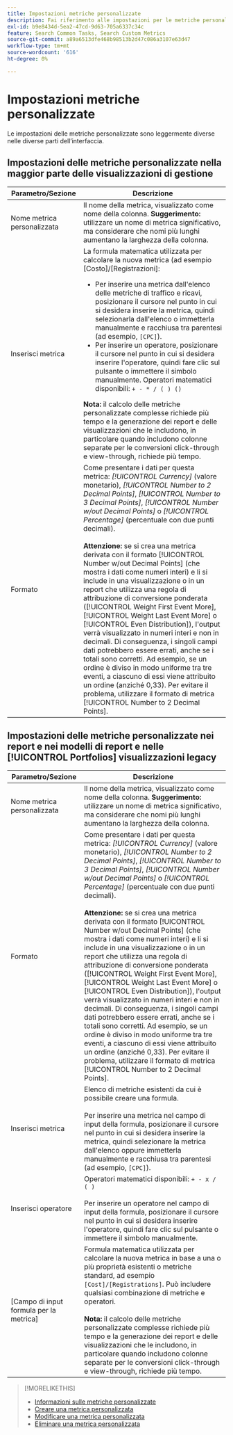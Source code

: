 ```yaml
---
title: Impostazioni metriche personalizzate
description: Fai riferimento alle impostazioni per le metriche personalizzate, calcolate dalle metriche standard.
exl-id: b9e8434d-5ea2-47cd-9d63-705a6337c34c
feature: Search Common Tasks, Search Custom Metrics
source-git-commit: a89a6513dfe468b98513b2d47c086a3107e63d47
workflow-type: tm+mt
source-wordcount: '616'
ht-degree: 0%

---
```


# Impostazioni metriche personalizzate

Le impostazioni delle metriche personalizzate sono leggermente diverse nelle diverse parti dell’interfaccia.

## Impostazioni delle metriche personalizzate nella maggior parte delle visualizzazioni di gestione

| Parametro/Sezione | Descrizione |
|----|----|
| Nome metrica personalizzata | Il nome della metrica, visualizzato come nome della colonna. <b>Suggerimento:</b> utilizzare un nome di metrica significativo, ma considerare che nomi più lunghi aumentano la larghezza della colonna. |
| Inserisci metrica | La formula matematica utilizzata per calcolare la nuova metrica (ad esempio [Costo]/[Registrazioni]:<ul><li>Per inserire una metrica dall&#39;elenco delle metriche di traffico e ricavi, posizionare il cursore nel punto in cui si desidera inserire la metrica, quindi selezionarla dall&#39;elenco o immetterla manualmente e racchiusa tra parentesi (ad esempio, `[CPC]`).</li><li>Per inserire un operatore, posizionare il cursore nel punto in cui si desidera inserire l&#39;operatore, quindi fare clic sul pulsante o immettere il simbolo manualmente. Operatori matematici disponibili: `+ - * / ( ) ()`</li></ul><b>Nota:</b> il calcolo delle metriche personalizzate complesse richiede più tempo e la generazione dei report e delle visualizzazioni che le includono, in particolare quando includono colonne separate per le conversioni click-through e view-through, richiede più tempo. |
| Formato | Come presentare i dati per questa metrica: *[!UICONTROL Currency]* (valore monetario), *[!UICONTROL Number to 2 Decimal Points]*, *[!UICONTROL Number to 3 Decimal Points]*, *[!UICONTROL Number w/out Decimal Points]* o *[!UICONTROL Percentage]* (percentuale con due punti decimali).<br><br><b>Attenzione:</b> se si crea una metrica derivata con il formato [!UICONTROL Number w/out Decimal Points] (che mostra i dati come numeri interi) e li si include in una visualizzazione o in un report che utilizza una regola di attribuzione di conversione ponderata ([!UICONTROL Weight First Event More], [!UICONTROL Weight Last Event More] o [!UICONTROL Even Distribution]), l&#39;output verrà visualizzato in numeri interi e non in decimali. Di conseguenza, i singoli campi dati potrebbero essere errati, anche se i totali sono corretti. Ad esempio, se un ordine è diviso in modo uniforme tra tre eventi, a ciascuno di essi viene attribuito un ordine (anziché 0,33). Per evitare il problema, utilizzare il formato di metrica [!UICONTROL Number to 2 Decimal Points]. |

## Impostazioni delle metriche personalizzate nei report e nei modelli di report e nelle [!UICONTROL Portfolios] visualizzazioni legacy

| Parametro/Sezione | Descrizione |
|----|----|
| Nome metrica personalizzata | Il nome della metrica, visualizzato come nome della colonna. <b>Suggerimento:</b> utilizzare un nome di metrica significativo, ma considerare che nomi più lunghi aumentano la larghezza della colonna. |
| Formato | Come presentare i dati per questa metrica: *[!UICONTROL Currency]* (valore monetario), *[!UICONTROL Number to 2 Decimal Points]*, *[!UICONTROL Number to 3 Decimal Points]*, *[!UICONTROL Number w/out Decimal Points]* o *[!UICONTROL Percentage]* (percentuale con due punti decimali).<br><br><b>Attenzione:</b> se si crea una metrica derivata con il formato [!UICONTROL Number w/out Decimal Points] (che mostra i dati come numeri interi) e li si include in una visualizzazione o in un report che utilizza una regola di attribuzione di conversione ponderata ([!UICONTROL Weight First Event More], [!UICONTROL Weight Last Event More] o [!UICONTROL Even Distribution]), l&#39;output verrà visualizzato in numeri interi e non in decimali. Di conseguenza, i singoli campi dati potrebbero essere errati, anche se i totali sono corretti. Ad esempio, se un ordine è diviso in modo uniforme tra tre eventi, a ciascuno di essi viene attribuito un ordine (anziché 0,33). Per evitare il problema, utilizzare il formato di metrica [!UICONTROL Number to 2 Decimal Points]. |
| Inserisci metrica | Elenco di metriche esistenti da cui è possibile creare una formula.<br><br>Per inserire una metrica nel campo di input della formula, posizionare il cursore nel punto in cui si desidera inserire la metrica, quindi selezionare la metrica dall&#39;elenco oppure immetterla manualmente e racchiusa tra parentesi (ad esempio, `[CPC]`). |
| Inserisci operatore | Operatori matematici disponibili: `+ - x / ( )`<br><br>Per inserire un operatore nel campo di input della formula, posizionare il cursore nel punto in cui si desidera inserire l&#39;operatore, quindi fare clic sul pulsante o immettere il simbolo manualmente. |
| [Campo di input formula per la metrica] | Formula matematica utilizzata per calcolare la nuova metrica in base a una o più proprietà esistenti o metriche standard, ad esempio `[Cost]/[Registrations]`. Può includere qualsiasi combinazione di metriche e operatori.<br><br><b>Nota:</b> il calcolo delle metriche personalizzate complesse richiede più tempo e la generazione dei report e delle visualizzazioni che le includono, in particolare quando includono colonne separate per le conversioni click-through e view-through, richiede più tempo. |

>[!MORELIKETHIS]
>
>* [Informazioni sulle metriche personalizzate](custom-metric-about.md)
>* [Creare una metrica personalizzata](custom-metric-create.md)
>* [Modificare una metrica personalizzata](custom-metric-edit.md)
>* [Eliminare una metrica personalizzata](custom-metric-delete.md)
